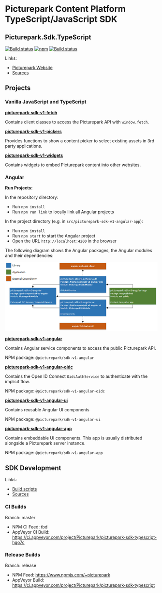 # Picturepark Content Platform TypeScript/JavaScript SDK
## Picturepark.Sdk.TypeScript

[![Build status](https://img.shields.io/appveyor/ci/Picturepark/picturepark-sdk-typescript.svg?label=build)](https://ci.appveyor.com/project/Picturepark/picturepark-sdk-typescript)
[![npm](https://img.shields.io/npm/v/@picturepark/sdk-v1-angular.svg)](https://www.npmjs.com/~picturepark)
[![Build status](https://img.shields.io/appveyor/ci/Picturepark/picturepark-sdk-typescript-hgo7c.svg?label=CI+build)](https://ci.appveyor.com/project/Picturepark/picturepark-sdk-typescript-hgo7c)

Links:

- [Picturepark Website](https://picturepark.com/)
- [Sources](src/)

## Projects

### Vanilla JavaScript and TypeScript

**[picturepark-sdk-v1-fetch](docs/picturepark-sdk-v1-fetch/README.md)**

Contains client classes to access the Picturepark API with `window.fetch`. 

**[picturepark-sdk-v1-pickers](docs/picturepark-sdk-v1-pickers/README.md)**

Provides functions to show a content picker to select existing assets in 3rd party applications.

**[picturepark-sdk-v1-widgets](docs/picturepark-sdk-v1-widgets/README.md)**

Contains widgets to embed Picturepark content into other websites.

### Angular

**Run Projects:**

In the repository directory:

- Run `npm install`
- Run `npm run link` to locally link all Angular projects

In the project directory (e.g. in `src/picturepark-sdk-v1-angular-app`):

- Run `npm install`
- Run `npm start` to start the Angular project
- Open the URL `http://localhost:4200` in the browser

The following diagram shows the Angular packages, the Angular modules and their dependencies: 

![](assets/angular-diagram.png)

**[picturepark-sdk-v1-angular](docs/picturepark-sdk-v1-angular/README.md)** 

Contains Angular service components to access the public Picturepark API.

NPM package: `@picturepark/sdk-v1-angular`

**[picturepark-sdk-v1-angular-oidc](docs/picturepark-sdk-v1-angular-oidc/README.md)** 

Contains the Open ID Connect `OidcAuthService` to authenticate with the implicit flow.

NPM package: `@picturepark/sdk-v1-angular-oidc`

**[picturepark-sdk-v1-angular-ui](docs/picturepark-sdk-v1-angular-ui/README.md)** 

Contains reusable Angular UI components

NPM package: `@picturepark/sdk-v1-angular-ui`

**[picturepark-sdk-v1-angular-app](docs/picturepark-sdk-v1-angular-app/README.md)** 

Contains embeddable UI components. This app is usually distributed alongside a Picturepark server instance.

NPM package: `@picturepark/sdk-v1-angular-app`

## SDK Development

Links: 

- [Build scripts](SCRIPTS.md)
- [Sources](src/)

### CI Builds

Branch: master

- NPM CI Feed: tbd
- AppVeyor CI Build: https://ci.appveyor.com/project/Picturepark/picturepark-sdk-typescript-hgo7c

### Release Builds

Branch: release

- NPM Feed: https://www.npmjs.com/~picturepark
- AppVeyor Build: https://ci.appveyor.com/project/Picturepark/picturepark-sdk-typescript
